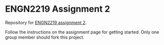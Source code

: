 # ENGN2219 Assignment 2

Repository for [ENGN2219 assignment 2](https://comp.anu.edu.au/courses/engn2219/deliverables/02-emulator).

Follow the instructions on the assignment page for getting started. Only one group member should fork this project.
